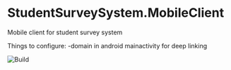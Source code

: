 # StudentSurveySystem.MobileClient
Mobile client for student survey system

Things to configure:
-domain in android mainactivity for deep linking

![Build](https://github.com/parvex/StudentSurveySystem.MobileClient/workflows/Build/badge.svg)